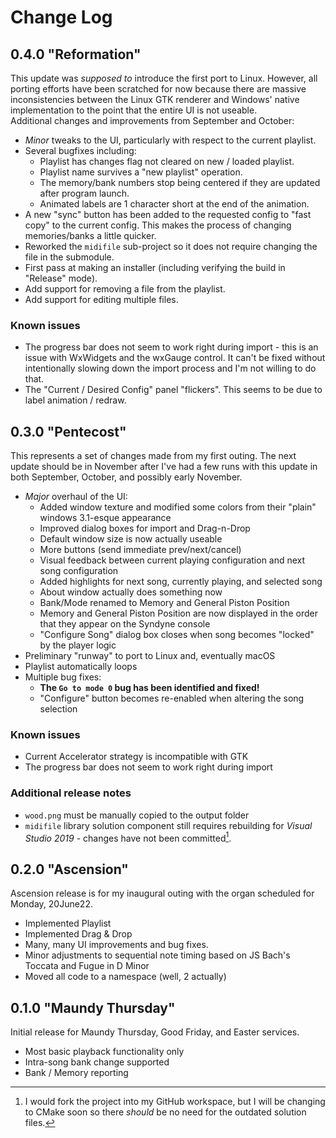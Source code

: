 # Change Log

## 0.4.0 "Reformation"

This update was _supposed to_ introduce the first port to Linux.  However, all
porting efforts have been scratched for now because there are massive
inconsistencies between the Linux GTK renderer and Windows' native
implementation to the point that the entire UI is not useable.  
Additional changes and improvements from September and October:

* _Minor_ tweaks to the UI, particularly with respect to the current playlist.
* Several bugfixes including:
  * Playlist has changes flag not cleared on new / loaded playlist.
  * Playlist name survives a "new playlist" operation.
  * The memory/bank numbers stop being centered if they are updated after
  program launch.
  * Animated labels are 1 character short at the end of the animation.
* A new "sync" button has been added to the requested config to "fast copy" to
the current config.  This makes the process of changing memories/banks a little
quicker.
* Reworked the `midifile` sub-project so it does not require changing the file
in the submodule.
* First pass at making an installer (including verifying the build in "Release"
mode).
* Add support for removing a file from the playlist.
* Add support for editing multiple files.

### Known issues

* The progress bar does not seem to work right during import - this is an issue
with WxWidgets and the wxGauge control.  It can't be fixed without intentionally
slowing down the import process and I'm not willing to do that.
* The "Current / Desired Config" panel "flickers".  This seems to be due to
label animation / redraw.

## 0.3.0 "Pentecost"

This represents a set of changes made from my first outing.  The next update
should be in November after I've had a few runs with this update in both
September, October, and possibly early November.

* _Major_ overhaul of the UI:
  * Added window texture and modified some colors from their "plain" windows
    3.1-esque appearance
  * Improved dialog boxes for import and Drag-n-Drop
  * Default window size is now actually useable
  * More buttons (send immediate prev/next/cancel)
  * Visual feedback between current playing configuration and next song
    configuration
  * Added highlights for next song, currently playing, and selected song
  * About window actually does something now
  * Bank/Mode renamed to Memory and General Piston Position
  * Memory and General Piston Position are now displayed in the order that they
    appear on the Syndyne console
  * "Configure Song" dialog box closes when song becomes "locked" by the player
    logic
* Preliminary "runway" to port to Linux and, eventually macOS
* Playlist automatically loops
* Multiple bug fixes:
  * **The `Go to mode 0` bug has been identified and fixed!**
  * "Configure" button becomes re-enabled when altering the song selection

### Known issues

* Current Accelerator strategy is incompatible with GTK
* The progress bar does not seem to work right during import

### Additional release notes

* `wood.png` must be manually copied to the output folder
* `midifile` library solution component still requires rebuilding for _Visual
  Studio 2019_ - changes have not been committed[^1].

[^1]: I would fork the project into my GitHub workspace, but I will be changing
      to CMake soon so there _should_ be no need for the outdated solution files.

## 0.2.0 "Ascension"

Ascension release is for my inaugural outing with the organ scheduled for
Monday, 20June22.

* Implemented Playlist
* Implemented Drag & Drop
* Many, many UI improvements and bug fixes.
* Minor adjustments to sequential note timing based on JS Bach's Toccata and
  Fugue in D Minor
* Moved all code to a namespace (well, 2 actually)

## 0.1.0 "Maundy Thursday"

Initial release for Maundy Thursday, Good Friday, and Easter services.

* Most basic playback functionality only
* Intra-song bank change supported
* Bank / Memory reporting
